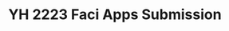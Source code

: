 ---
title: YH 2223 Faci Apps Submission
redirect_to: https://ateneocode.org/YH2223FaciApps
redirect_from: 
  - /YH2223FaciAppsSubmission
  - /yh2223faciappssubmission
---